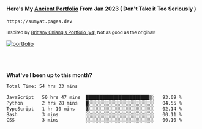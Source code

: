 #### Here's My [Ancient Portfolio](https://sumyat.pages.dev) From Jan 2023 ( Don't Take it Too Seriously ) 
````bash
https://sumyat.pages.dev 
````

<sub>Inspired by [Brittany Chiang's Portfolio (v4)](https://v4.brittanychiang.com/) Not as good as the original!</sub>


<a href='https://sumyat.pages.dev/'>
    <img src='https://github.com/sumyat-aung/sumyat-aung/assets/108873224/c9b4f2be-c585-4dd3-84e1-692c3854a6d8' alt='portfolio' align='center' />
</a>


<br />
<br />


<br />
<br />

**What've I been up to this month?**

<!--START_SECTION:waka-->

```txt
Total Time: 54 hrs 33 mins

JavaScript   50 hrs 47 mins  ███████████████████████▒░   93.09 %
Python       2 hrs 28 mins   █░░░░░░░░░░░░░░░░░░░░░░░░   04.55 %
TypeScript   1 hr 10 mins    ▓░░░░░░░░░░░░░░░░░░░░░░░░   02.14 %
Bash         3 mins          ░░░░░░░░░░░░░░░░░░░░░░░░░   00.11 %
CSS          3 mins          ░░░░░░░░░░░░░░░░░░░░░░░░░   00.10 %
```

<!--END_SECTION:waka-->




